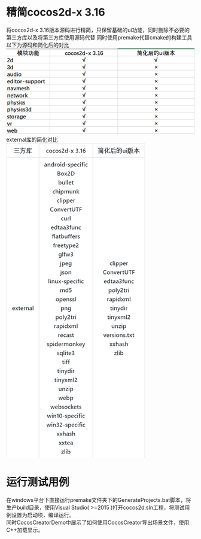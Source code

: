 # 精简cocos2d-x 3.16
将cocos2d-x 3.16版本源码进行精简，只保留基础的ui功能，同时删除不必要的第三方库以及将第三方库使用源码代替
同时使用premake代替cmake的构建工具
以下为源码和简化后的对比
![](image/cocos2dx.png)  
external库的简化对比  
![](image/external.png)

# 运行测试用例
在windows平台下直接运行premake文件夹下的GenerateProjects.bat脚本，将生产build目录，使用Visual Studio( >=2015 )打开cocos2d.sln工程，将测试用例设置为启动项，编译运行。  
同时CocosCreatorDemo中展示了如何使用CocosCreator导出场景文件，使用C++加载显示。
